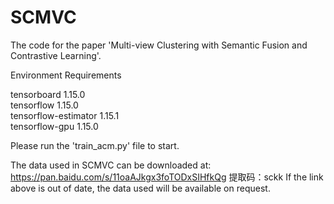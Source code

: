 # SCMVC
The code for the paper 'Multi-view Clustering with Semantic Fusion and Contrastive Learning'.

Environment Requirements

tensorboard               1.15.0              
tensorflow                1.15.0                 
tensorflow-estimator      1.15.1                 
tensorflow-gpu            1.15.0



Please run the 'train_acm.py' file to start.

The data used in SCMVC can be downloaded at:
https://pan.baidu.com/s/11oaAJkgx3foTODxSIHfkQg 
提取码：sckk
If the link above is out of date, the data used will be available on request.

